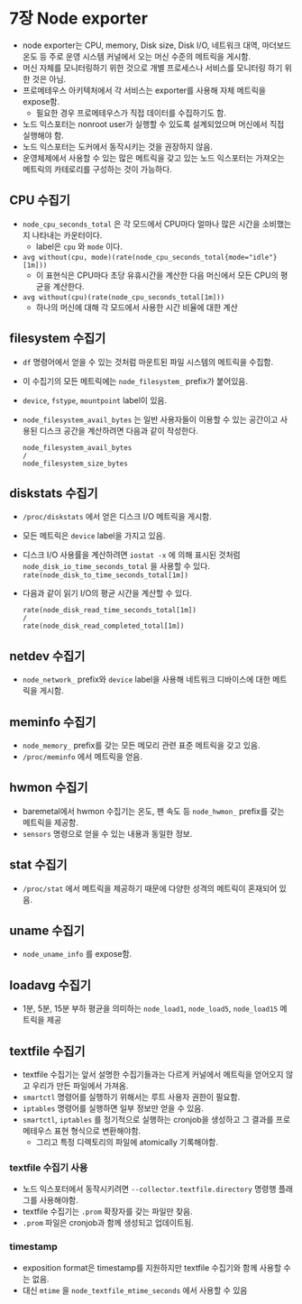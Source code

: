 # 7장 Node exporter

* node exporter는 CPU, memory, Disk size, Disk I/O, 네트워크 대역, 마더보드 온도 등 주로 운영 시스템 커널에서 오는 머신 수준의 메트릭을 게시함.
* 머신 자체를 모니터링하기 위한 것으로 개별 프로세스나 서비스를 모니터링 하기 위한 것은 아님.
* 프로메테우스 아키텍처에서 각 서비스는 exporter를 사용해 자체 메트릭을 expose함.
  * 필요한 경우 프로메테우스가 직접 데이터를 수집하기도 함.
* 노드 익스포터는 nonroot user가 실행할 수 있도록 설계되었으며 머신에서 직접 실행해야 함.
* 노드 익스포터는 도커에서 동작시키는 것을 권장하지 않음.
* 운영체제에서 사용할 수 있는 많은 메트릭을 갖고 있는 노드 익스포터는 가져오는 메트릭의 카테로리를 구성하는 것이 가능하다.

## CPU 수집기

* `node_cpu_seconds_total` 은 각 모드에서 CPU마다 얼마나 많은 시간을 소비했는지 나타내는 카운터이다.
  * label은 `cpu` 와 `mode` 이다.
* `avg without(cpu, mode)(rate(node_cpu_seconds_total{mode="idle"}[1m]))`
  * 이 표현식은 CPU마다 초당 유휴시간을 계산한 다음 머신에서 모든 CPU의 평균을 계산한다.
* `avg without(cpu)(rate(node_cpu_seconds_total[1m]))`
  * 하나의 머신에 대해 각 모드에서 사용한 시간 비율에 대한 계산

## filesystem 수집기

* `df` 명령어에서 얻을 수 있는 것처럼 마운트된 파일 시스템의 메트릭을 수집함.

* 이 수집기의 모든 메트릭에는 `node_filesystem_` prefix가 붙어있음.

* `device`, `fstype`, `mountpoint` label이 있음.

* `node_filesystem_avail_bytes` 는 일반 사용자들이 이용할 수 있는 공간이고 사용된 디스크 공간을 계산하려면 다음과 같이 작성한다.

  ```
  node_filesystem_avail_bytes
  /
  node_filesystem_size_bytes
  ```

## diskstats 수집기

* `/proc/diskstats` 에서 얻은 디스크 I/O 메트릭을 게시함.

* 모든 메트릭은 `device` label을 가지고 있음.

* 디스크 I/O 사용률을 계산하려면 `iostat -x` 에 의해 표시된 것처럼 `node_disk_io_time_seconds_total` 을 사용할 수 있다.
  `rate(node_disk_to_time_seconds_total[1m])`

* 다음과 같이 읽기 I/O의 평균 시간을 계산할 수 있다.

  ```
  rate(node_disk_read_time_seconds_total[1m])
  /
  rate(node_disk_read_completed_total[1m])
  ```

## netdev 수집기

* `node_network_` prefix와 `device` label을 사용해 네트워크 디바이스에 대한 메트릭을 게시함.

## meminfo 수집기

* `node_memory_` prefix를 갖는 모든 메모리 관련 표준 메트릭을 갖고 있음.
* `/proc/meminfo` 에서 메트릭을 얻음.

## hwmon 수집기

* baremetal에서 hwmon 수집기는 온도, 팬 속도 등 `node_hwmon_` prefix를 갖는 메트릭을 제공함.
* `sensors` 명령으로 얻을 수 있는 내용과 동일한 정보.

## stat 수집기

* `/proc/stat` 에서 메트릭을 제공하기 때문에 다양한 성격의 메트릭이 혼재되어 있음.

## uname 수집기

* `node_uname_info` 를 expose함.

## loadavg 수집기

* 1분, 5분, 15분 부하 평균을 의미하는 `node_load1`, `node_load5`, `node_load15` 메트릭을 제공

## textfile 수집기

* textfile 수집기는 앞서 설명한 수집기들과는 다르게 커널에서 메트릭을 얻어오지 않고 우리가 만든 파일에서 가져옴.
* `smartctl` 명령어를 실행하기 위해서는 루트 사용자 권한이 필요함.
* `iptables` 명령어를 실행하면 일부 정보만 얻을 수 있음.
* `smartctl`, `iptables` 를 정기적으로 실행하는 cronjob을 생성하고 그 결과를 프로메테우스 표현 형식으로 변환해야함.
  * 그리고 특정 디렉토리의 파일에 atomically 기록해야함.

### textfile 수집기 사용

* 노드 익스포터에서 동작시키려면 `--collector.textfile.directory` 명령행 플래그를 사용해야함.
* textfile 수집기는 `.prom` 확장자를 갖는 파일만 찾음.
* `.prom` 파일은 cronjob과 함께 생성되고 업데이트됨.

### timestamp

* exposition format은 timestamp를 지원하지만 textfile 수집기와 함께 사용할 수는 없음.
* 대신 `mtime` 을 `node_textfile_mtime_seconds` 에서 사용할 수 있음

